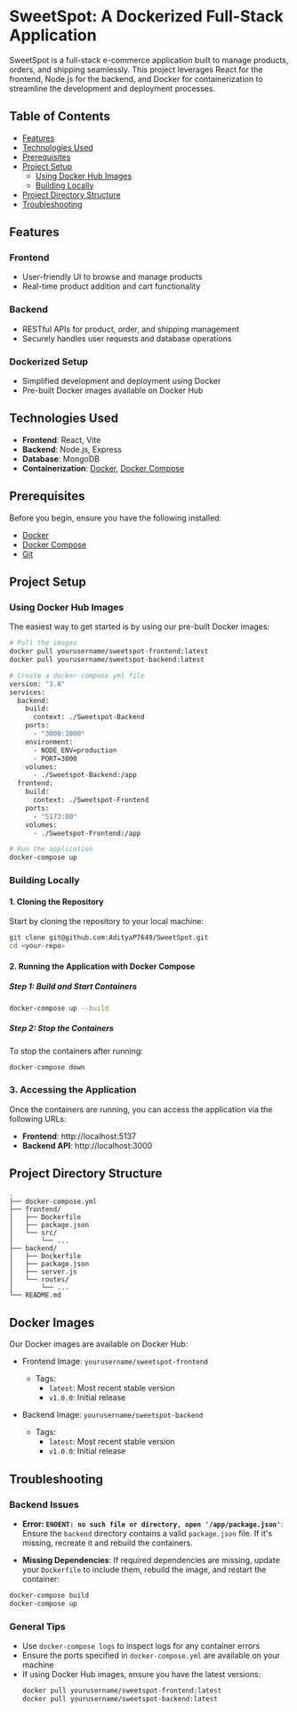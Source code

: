 # SweetSpot: A Dockerized Full-Stack Application

SweetSpot is a full-stack e-commerce application built to manage products, orders, and shipping seamlessly. This project leverages React for the frontend, Node.js for the backend, and Docker for containerization to streamline the development and deployment processes.

## Table of Contents

- [Features](#features)
- [Technologies Used](#technologies-used)
- [Prerequisites](#prerequisites)
- [Project Setup](#project-setup)
  - [Using Docker Hub Images](#using-docker-hub-images)
  - [Building Locally](#building-locally)
- [Project Directory Structure](#project-directory-structure)
- [Troubleshooting](#troubleshooting)
## Features

### Frontend
- User-friendly UI to browse and manage products
- Real-time product addition and cart functionality

### Backend
- RESTful APIs for product, order, and shipping management
- Securely handles user requests and database operations

### Dockerized Setup
- Simplified development and deployment using Docker
- Pre-built Docker images available on Docker Hub

## Technologies Used

- **Frontend**: React, Vite
- **Backend**: Node.js, Express
- **Database**: MongoDB
- **Containerization**: [Docker](https://www.docker.com/), [Docker Compose](https://docs.docker.com/compose/)

## Prerequisites

Before you begin, ensure you have the following installed:
- [Docker](https://docs.docker.com/engine/install/)
- [Docker Compose](https://docs.docker.com/compose/install/)
- [Git](https://git-scm.com/downloads)

## Project Setup

### Using Docker Hub Images

The easiest way to get started is by using our pre-built Docker images:

```bash
# Pull the images
docker pull yourusername/sweetspot-frontend:latest
docker pull yourusername/sweetspot-backend:latest

# Create a docker-compose.yml file
version: "3.8"
services:
  backend:
    build:
      context: ./Sweetspot-Backend
    ports:
      - "3000:3000"
    environment:
      - NODE_ENV=production
      - PORT=3000
    volumes:
      - ./Sweetspot-Backend:/app
  frontend:
    build:
      context: ./Sweetspot-Frontend
    ports:
      - "5173:80"
    volumes:
      - ./Sweetspot-Frontend:/app

# Run the application
docker-compose up
```

### Building Locally

#### 1. Cloning the Repository

Start by cloning the repository to your local machine:

```bash
git clone git@github.com:AdityaP7649/SweetSpot.git
cd <your-repo>
```

#### 2. Running the Application with Docker Compose

##### Step 1: Build and Start Containers

```bash
docker-compose up --build
```

##### Step 2: Stop the Containers

To stop the containers after running:

```bash
docker-compose down
```

### 3. Accessing the Application

Once the containers are running, you can access the application via the following URLs:
- **Frontend**: http://localhost:5137
- **Backend API**: http://localhost:3000

## Project Directory Structure

```
.
├── docker-compose.yml
├── frontend/
│   ├── Dockerfile
│   ├── package.json
│   └── src/
│       └── ...
├── backend/
│   ├── Dockerfile
│   ├── package.json
│   ├── server.js
│   └── routes/
│       └── ...
└── README.md
```

## Docker Images

Our Docker images are available on Docker Hub:

- Frontend Image: `yourusername/sweetspot-frontend`
  - Tags:
    - `latest`: Most recent stable version
    - `v1.0.0`: Initial release
    
- Backend Image: `yourusername/sweetspot-backend`
  - Tags:
    - `latest`: Most recent stable version
    - `v1.0.0`: Initial release

## Troubleshooting

### Backend Issues

- **Error: `ENOENT: no such file or directory, open '/app/package.json'`**: Ensure the `backend` directory contains a valid `package.json` file. If it's missing, recreate it and rebuild the containers.

- **Missing Dependencies**: If required dependencies are missing, update your `Dockerfile` to include them, rebuild the image, and restart the container:

```bash
docker-compose build
docker-compose up
```

### General Tips

- Use `docker-compose logs` to inspect logs for any container errors
- Ensure the ports specified in `docker-compose.yml` are available on your machine
- If using Docker Hub images, ensure you have the latest versions:
  ```bash
  docker pull yourusername/sweetspot-frontend:latest
  docker pull yourusername/sweetspot-backend:latest
  ```
